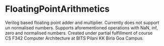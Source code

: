 # FloatingPointArithmetics

Verilog based floating point adder and multiplier.
Currently does not support un normalised numbers.
Supports aforementioned operations with NaN, inf, zero and normalised numbers.
Created under partial fulfillment of course CS F342 Computer Architecture at BITS Pilani KK Birla Goa Campus.
